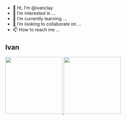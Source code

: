 - 👋 Hi, I’m @ivanclay
- 👀 I’m interested in ...
- 🌱 I’m currently learning ...
- 💞️ I’m looking to collaborate on ...
- 📫 How to reach me ...

<!---
ivanclay/ivanclay is a ✨ special ✨ repository because its `README.md` (this file) appears on your GitHub profile.
You can click the Preview link to take a look at your changes.
--->
## Ivan
 <div>
  <a href="https://github.com/ivanclay">
  <img height="180em" src="https://github-readme-stats.vercel.app/api?username=ivanclay&show_icons=true&theme=dracula&include_all_commits=true&count_private=true"/>
  <img height="180em" src="https://github-readme-stats.vercel.app/api/top-langs/?username=ivanclay&layout=compact&langs_count=7&theme=dracula"/>
</div>
